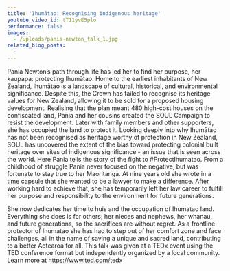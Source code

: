 ```yaml
---
title: 'Ihumātao: Recognising indigenous heritage'
youtube_video_id: tT11yvE5plo
performance: false
images:
  - /uploads/pania-newton_talk_1.jpg
related_blog_posts:
  -
---
```


Pania Newton’s path through life has led her to find her purpose, her kaupapa: protecting Ihumātao. Home to the earliest inhabitants of New Zealand, Ihumātao is a landscape of cultural, historical, and environmental significance. Despite this, the Crown has failed to recognise its heritage values for New Zealand, allowing it to be sold for a proposed housing development. Realising that the plan meant 480 high-cost houses on the confiscated land, Pania and her cousins created the SOUL Campaign to resist the development. Later with family members and other supporters, she has occupied the land to protect it. Looking deeply into why Ihumātao has not been recognised as heritage worthy of protection in New Zealand, SOUL has uncovered the extent of the bias toward protecting colonial built heritage over sites of indigenous significance - an issue that is seen across the world. Here Pania tells the story of the fight to #ProtectIhumatao. From a childhood of struggle Pania never focused on the negative, but was fortunate to stay true to her Maoritanga. At nine years old she wrote in a time capsule that she wanted to be a lawyer to make a difference. After working hard to achieve that, she has temporarily left her law career to fulfill her purpose and responsibility to the environment for future generations.

She now dedicates her time to huis and the occupation of Ihumatao land. Everything she does is for others; her nieces and nephews, her whanau, and future generations, so the sacrifices are without regret. As a frontline protector of Ihumatao she has had to step out of her comfort zone and face challenges, all in the name of saving a unique and sacred land, contributing to a better Aotearoa for all. This talk was given at a TEDx event using the TED conference format but independently organized by a local community. Learn more at https://www.ted.com/tedx